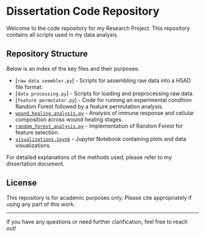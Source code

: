 # Dissertation Code Repository

Welcome to the code repository for my Research Project. This repository contains all scripts used in my data analysis.

## Repository Structure

Below is an index of the key files and their purposes:

- [`raw data seembler.py`] - Scripts for assembling raw data into a H5AD file format.
- [`data processing.py`] - Scripts for loading and preprocessing raw data.
- [`feature permutator.py`] - Code for running an experimental condition Random Forest followed by a feature permutation analysis.
- [`wound_healing_analysis.py`](./wound_healing_analysis.py) - Analysis of immune response and cellular composition across wound healing stages.
- [`random_forest_analysis.py`](./random_forest_analysis.py) - Implementation of Random Forest for feature selection.
- [`visualizations.ipynb`](./visualizations.ipynb) - Jupyter Notebook containing plots and data visualizations.

For detailed explanations of the methods used, please refer to my dissertation document.

## License
This repository is for academic purposes only. Please cite appropriately if using any part of this work.

---

If you have any questions or need further clarification, feel free to reach out!
